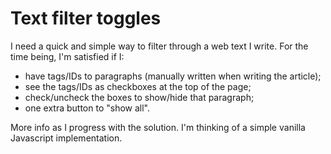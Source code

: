 # Text filter toggles
I need a quick and simple way to filter through a web text I write.
For the time being, I'm satisfied if I:
- have tags/IDs to paragraphs (manually written when writing the article);
- see the tags/IDs as checkboxes at the top of the page;
- check/uncheck the boxes to show/hide that paragraph;
- one extra button to "show all".

More info as I progress with the solution. 
I'm thinking of a simple vanilla Javascript implementation.